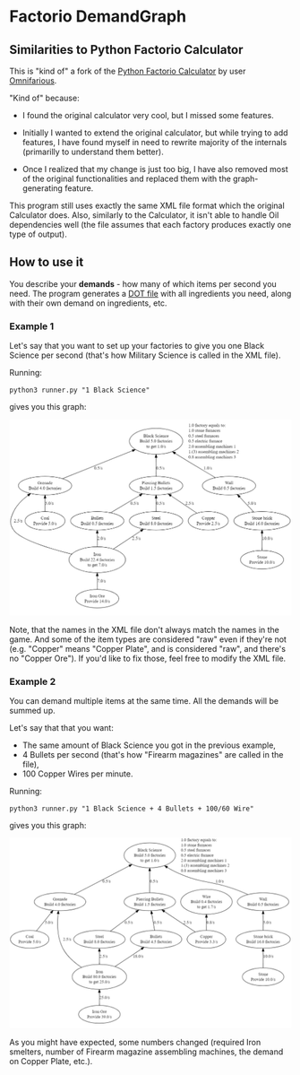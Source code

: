 # Factorio DemandGraph

## Similarities to Python Factorio Calculator

This is "kind of" a fork of the [Python Factorio Calculator][orig-repo]
by user [Omnifarious][orig-author-github].

"Kind of" because:

* I found the original calculator very cool, but I missed some features.

* Initially I wanted to extend the original calculator, but while trying to add
  features, I have found myself in need to rewrite majority of the internals
  (primarilly to understand them better).

* Once I realized that my change is just too big, I have also removed most of
  the original functionalities and replaced them with the graph-generating
  feature.

This program still uses exactly the same XML file format which the original
Calculator does. Also, similarly to the Calculator, it isn't able to handle Oil
dependencies well (the file assumes that each factory produces exactly one type
of output).

## How to use it

You describe your **demands** - how many of which items per second you need.
The program generates a [DOT file][dot-lang] with all ingredients you need,
along with their own demand on ingredients, etc.

### Example 1

Let's say that you want to set up your factories to give you one Black Science
per second (that's how Military Science is called in the XML file).

Running:

```
python3 runner.py "1 Black Science"
```

gives you this graph:

![Graph 1](example1.png)

Note, that the names in the XML file don't always match the names in the
game. And some of the item types are considered "raw" even if they're not (e.g.
"Copper" means "Copper Plate", and is considered "raw", and there's no "Copper
Ore"). If you'd like to fix those, feel free to modify the XML file.

### Example 2

You can demand multiple items at the same time. All the demands will be summed
up.

Let's say that that you want:

* The same amount of Black Science you got in the previous example,
* 4 Bullets per second (that's how "Firearm magazines" are called in the file),
* 100 Copper Wires per minute.

Running:

```
python3 runner.py "1 Black Science + 4 Bullets + 100/60 Wire"
```

gives you this graph:

![Graph 2](example2.png)

As you might have expected, some numbers changed (required Iron smelters,
number of Firearm magazine assembling machines, the demand on Copper Plate,
etc.).


[orig-repo]: https://github.com/Omnifarious/factorio_calc
[orig-author-github]: https://github.com/Omnifarious
[dot-lang]: https://en.wikipedia.org/wiki/DOT_(graph_description_language)
